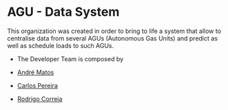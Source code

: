 # AGU - Data System

This organization was created in order to bring to life a system that allow to centralise data from several AGUs (Autonomous Gas Units) and predict as well as schedule loads to such AGUs.

- The Developer Team is composed by 

- [André Matos](https://github.com/matos16)
- [Carlos Pereira](https://github.com/Sideghost)
- [Rodrigo Correia](https://github.com/RodrigoHCorreia)